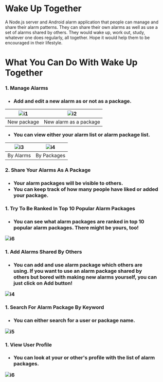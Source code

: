 # Wake Up Together
A Node.js server and Android alarm application that people can manage and share their alarm patterns. They can share their own alarms as well as use a set of alarms shared by others. They would wake up, work out, study, whatever one does regularly, all together. Hope it would help them to be encouraged in their lifestyle.

# What You Can Do With Wake Up Together
<h3>1. Manage Alarms<h3>

- Add and edit a new alarm as or not as a package.

![i1](screen-captures/adding-new-package.PNG)  |  ![i2](screen-captures/adding-new-alarm-as-existing-package.PNG)  
:-------------------------:|:-------------------------:
New package     |  New alarm as a package

- You can view either your alarm list or alarm package list.

![i3](screen-captures/my-alarms-by-alarm.PNG)  |  ![i4](screen-captures/my-alarm-by-package-main.PNG)  
:-------------------------:|:-------------------------:
By Alarms     |  By Packages

<h3>2. Share Your Alarms As A Package<h3>

- Your alarm packages will be visible to others.
- You can keep track of how many people have liked or added your package.
  
<h3>1. Try To Be Ranked In Top 10 Popular Alarm Packages<h3>

- You can see what alarm packages are ranked in top 10 popular alarm packages. There might be yours, too! 

![i6](screen-captures/shared-alarms-top-10.PNG)
  
<h3>1. Add Alarms Shared By Others<h3>

- You can add and use alarm package which others are using. If you want to use an alarm package shared by others but bored with making new alarms yourself, you can just click on Add button!
  
![i4](screen-captures/shared-package.PNG)

<h3>1. Search For Alarm Package By Keyword<h3>

- You can either search for a user or package name.

![i5](screen-captures/search-by-keyword.PNG)

<h3>1. View User Profile<h3>

- You can look at your or other's profile with the list of alarm packages.

![i6](screen-captures/my-profile.PNG)
